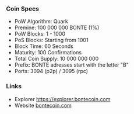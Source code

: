 ### Coin Specs

* PoW Algorithm: Quark
* Premine: 100 000 000 BONTE (1%)
* PoW Blocks: 1 - 1000
* PoS Blocks: Starting from 1001
* Block Time: 60 Seconds
* Maturity: 100 Confirmations
* Total Coin Supply: 10 000 000 000
* Prefix: BONTE adresses start with the letter "B"
* Ports: 3094 (p2p) / 3095 (rpc)

### Links
* Explorer https://explorer.bontecoin.com
* Website [bontecoin.com](https://www.bontecoin.com)